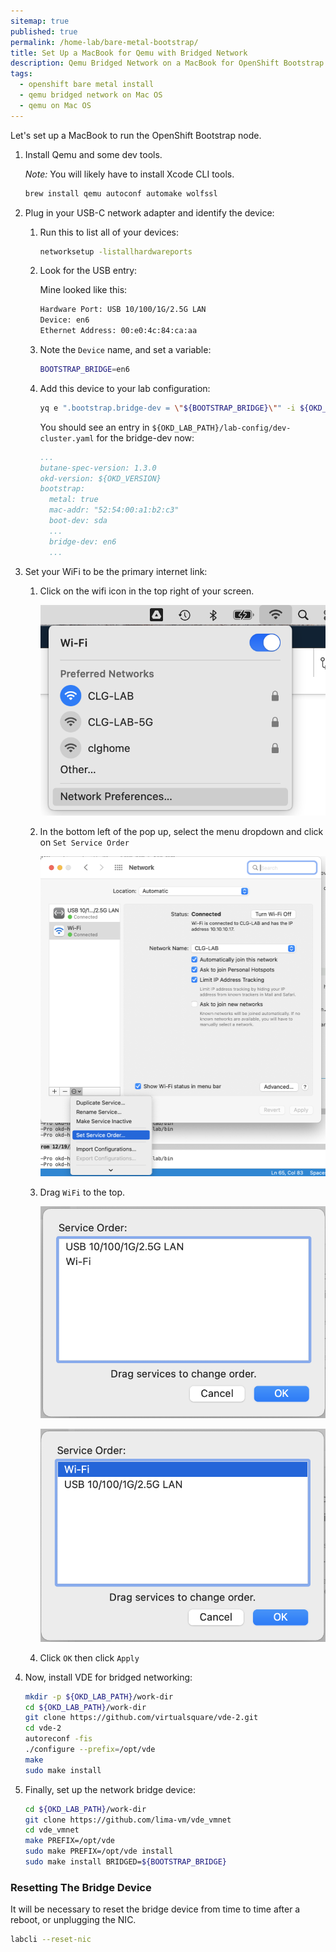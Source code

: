```yaml
---
sitemap: true
published: true
permalink: /home-lab/bare-metal-bootstrap/
title: Set Up a MacBook for Qemu with Bridged Network
description: Qemu Bridged Network on a MacBook for OpenShift Bootstrap Node
tags:
  - openshift bare metal install
  - qemu bridged network on Mac OS
  - qemu on Mac OS
---
```

Let's set up a MacBook to run the OpenShift Bootstrap node.

1. Install Qemu and some dev tools.

   _Note:_ You will likely have to install Xcode CLI tools.

   ```bash
   brew install qemu autoconf automake wolfssl
   ```

1. Plug in your USB-C network adapter and identify the device:

   1. Run this to list all of your devices:

      ```bash
      networksetup -listallhardwareports
      ```

   1. Look for the USB entry:

      Mine looked like this:

      ```bash
      Hardware Port: USB 10/100/1G/2.5G LAN
      Device: en6
      Ethernet Address: 00:e0:4c:84:ca:aa
      ```

   1. Note the `Device` name, and set a variable:

      ```bash
      BOOTSTRAP_BRIDGE=en6
      ```

   1. Add this device to your lab configuration:

      ```bash
      yq e ".bootstrap.bridge-dev = \"${BOOTSTRAP_BRIDGE}\"" -i ${OKD_LAB_PATH}/lab-config/dev-cluster.yaml
      ```

      You should see an entry in `${OKD_LAB_PATH}/lab-config/dev-cluster.yaml` for the bridge-dev now:

      ```yaml
      ...
      butane-spec-version: 1.3.0
      okd-version: ${OKD_VERSION}
      bootstrap:
        metal: true
        mac-addr: "52:54:00:a1:b2:c3"
        boot-dev: sda
        ...
        bridge-dev: en6
        ...
      ```

1. Set your WiFi to be the primary internet link:

   1. Click on the wifi icon in the top right of your screen.

      ![Network Preferences](images/network-preferences.png)

   1. In the bottom left of the pop up, select the menu dropdown and click on `Set Service Order`

      ![Set Service Order](images/set-service-order.png)

   1. Drag `WiFi` to the top.

      ![Set Service Order](images/service-order.png)

      ![Set Service Order](images/wifi-first.png)

   1. Click `OK` then click `Apply`

1. Now, install VDE for bridged networking:

   ```bash
   mkdir -p ${OKD_LAB_PATH}/work-dir
   cd ${OKD_LAB_PATH}/work-dir
   git clone https://github.com/virtualsquare/vde-2.git
   cd vde-2
   autoreconf -fis
   ./configure --prefix=/opt/vde
   make
   sudo make install
   ```

1. Finally, set up the network bridge device:

   ```bash
   cd ${OKD_LAB_PATH}/work-dir
   git clone https://github.com/lima-vm/vde_vmnet
   cd vde_vmnet
   make PREFIX=/opt/vde
   sudo make PREFIX=/opt/vde install
   sudo make install BRIDGED=${BOOTSTRAP_BRIDGE}
   ```

### Resetting The Bridge Device

It will be necessary to reset the bridge device from time to time after a reboot, or unplugging the NIC.

```bash
labcli --reset-nic
```
